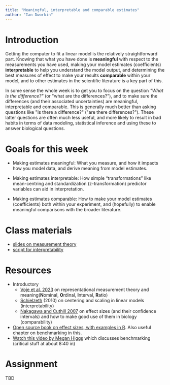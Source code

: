 ```yaml
---
title: "Meaningful, interpretable and comparable estimates"
author: "Ian Dworkin"
---
```


Introduction
============

Getting the computer to fit a linear model is the relatively straightforward part. Knowing that what you have done is **meaningful** with respect to the measurements you have used, making your model estimates (coefficients) **interpretable** to help you understand the model output, and determining the best measures of effect to make your results **comparable** within your model, and to other estimates in the scientific literature is a key part of this. 

 In some sense the whole week  is to get you to  focus on the question *"What is the difference?"* (or "what are the differences?"), and to make sure the differences (and their associated uncertainties) are meaningful, interpretable and comparable. This is generally much better than asking questions like "Is there a difference?" ("are there differences?"). These latter questions are often much less useful, and more likely to result in bad habits in terms of data modeling, statistical inference and using these to answer biological questions.

Goals for this week
===================

- Making estimates meaningful: What you measure, and how it impacts how you model data, and derive meaning from model estimates.

- Making estimates interpretable: How simple “transformations” like mean-centring and standardization (z-transformation) predictor variables can aid in interpretation.

- Making estimates comparable: How to make your model estimates (coefficients) both within your experiment, and (hopefully) to enable meaningful comparisons with the broader literature.


Class materials
===============

-   [slides on measurement theory](../lectures/BIO708_Measurement_and_Meaning.pdf)
-   [script for interpretability](../lectures/Intepreting_lm_output_Feb13_2024_short.html)

Resources
=========
-   Introductory
    -   [Voje et al. 2023](https://doi.org/10.1016/j.tree.2023.08.005) on representational measurement theory and meaning(**N**ominal, **O**rdinal, **I**nterval, **R**atio)
    -   [Schielzeth](https://doi.org/10.1111/j.2041-210X.2010.00012.x) (2010)
        on centering and scaling in linear models (interpretability)
     -   [Nakagawa and Cuthill 2007](https://onlinelibrary.wiley.com/doi/epdf/10.1111/j.1469-185X.2007.00027.x) on effect sizes (and their confidence intervals) and how to make good use of them in biology (comparability)
   -   [Open source book on effect sizes, with examples in R](https://matthewbjane.quarto.pub/). Also useful chapter on benchmarking in this.
   -   [Watch this video by Megan Higgs](https://www.youtube.com/watch?v=eJI0kNXmonk) which discusses benchmarking (critical stuff at about 8:40 in)

Assignment
==========

TBD
